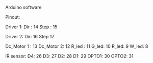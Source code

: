 Arduino software

Pinout:

Driver 1:
Dir : 14
Step : 15

Driver 2:
Dir: 16
Step 17

Dc_Motor 1 : 13
Dc_Motor 2: 12
R_led : 11
G_led: 10
R_led: 9
W_led: 8

IR sensor:
D4: 26
D3: 27
D2: 28
D1: 29
OPTO1: 30
OPTO2: 31
